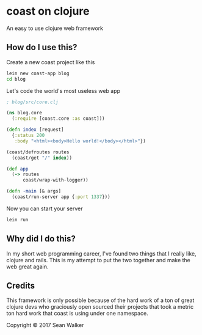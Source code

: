 # coast on clojure

An easy to use clojure web framework

## How do I use this?

Create a new coast project like this
```bash
lein new coast-app blog
cd blog
```

Let's code the world's most useless web app
```clojure
; blog/src/core.clj

(ns blog.core
  (:require [coast.core :as coast]))

(defn index [request]
  {:status 200
   :body "<html><body>Hello world!</body></html>"})

(coast/defroutes routes
  (coast/get "/" index))

(def app
  (-> routes
      coast/wrap-with-logger))

(defn -main [& args]
  (coast/run-server app {:port 1337}))
```

Now you can start your server

```bash
lein run
```

## Why did I do this?

In my short web programming career, I've found two things
that I really like, clojure and rails. This is my attempt
to put the two together and make the web great again.

## Credits
This framework is only possible because of the hard work of
a ton of great clojure devs who graciously open sourced their
projects that took a metric ton hard work that coast is using
under one namespace.

Copyright © 2017 Sean Walker
